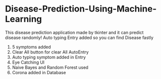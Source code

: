 # Disease-Prediction-Using-Machine-Learning
This disease prediction application made by tkinter and it can predict disease randomly! Auto typing Entry added so you can find Disease fastly

1) 5 symptoms added
2) Clear All button for clear All AutoEntry
3) Auto typing symptom added in Entry
4) Eye Catching UI
5) Naive Bayes and Random Forest used
6) Corona added in Database
